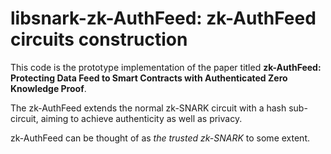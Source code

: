 libsnark-zk-AuthFeed: zk-AuthFeed circuits construction
================================================================================

This code is the prototype implementation of the paper titled **zk-AuthFeed: Protecting Data Feed to Smart Contracts with Authenticated Zero Knowledge Proof**.

The zk-AuthFeed extends the normal zk-SNARK circuit with a hash sub-circuit, aiming to achieve authenticity as well as privacy. 

zk-AuthFeed can be thought of as *the trusted zk-SNARK* to some extent.
